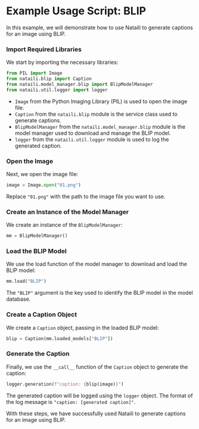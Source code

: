 # Example Usage Script: BLIP
In this example, we will demonstrate how to use Nataili to generate captions for an image using BLIP.

### Import Required Libraries
We start by importing the necessary libraries:

```python
from PIL import Image
from nataili.blip import Caption
from nataili.model_manager.blip import BlipModelManager
from nataili.util.logger import logger
```
* `Image` from the Python Imaging Library (PIL) is used to open the image file.
* `Caption` from the `nataili.blip` module is the service class used to generate captions.
* `BlipModelManager` from the `nataili.model_manager.blip` module is the model manager used to download and manage the BLIP model.
* `logger` from the `nataili.util.logger` module is used to log the generated caption.

### Open the Image
Next, we open the image file:

```python
image = Image.open("01.png")
```

Replace `"01.png"` with the path to the image file you want to use.

### Create an Instance of the Model Manager
We create an instance of the `BlipModelManager`:

```python
mm = BlipModelManager()
```

### Load the BLIP Model
We use the load function of the model manager to download and load the BLIP model:

```python
mm.load("BLIP")
```
The `"BLIP"` argument is the key used to identify the BLIP model in the model database.

### Create a Caption Object
We create a `Caption` object, passing in the loaded BLIP model:

```python
blip = Caption(mm.loaded_models["BLIP"])
```

### Generate the Caption
Finally, we use the `__call__` function of the `Caption` object to generate the caption:

```python
logger.generation(f"caption: {blip(image)}")
```
The generated caption will be logged using the `logger` object. The format of the log message is `"caption: [generated caption]"`.

With these steps, we have successfully used Nataili to generate captions for an image using BLIP.